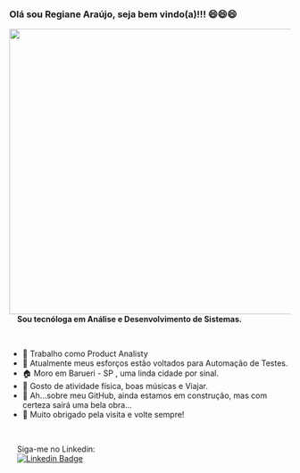 ### Olá sou Regiane Araújo, seja bem vindo(a)!!!  😄😄😄 

<img align="right" width="505" height="512" src="https://cdn.dribbble.com/users/2646423/screenshots/5507196/media/5540b367737027abdae6ef05bbc2e475.gif">
<br>
<p>&emsp;<strong>Sou tecnóloga em Análise e Desenvolvimento de Sistemas.</strong></p>
<br>

-  🏢 Trabalho como Product Analisty 
-  💪 Atualmente meus esforços estão voltados para Automação de Testes. 
-  🏠 Moro em Barueri - SP , uma linda cidade por sinal.
-  🤔 Gosto de atividade física, boas músicas e Viajar. 
-  🚧 Ah...sobre meu GitHub, ainda estamos em construção, mas com certeza sairá uma bela obra...
-  👋 Muito obrigado pela visita e volte sempre!
<br>



&emsp;Siga-me no Linkedin: <br>
&emsp;[![Linkedin Badge](https://img.shields.io/badge/-LinkedIn-blue?style=flat-square&logo=Linkedin&logoColor=white&link=https://www.linkedin.com/in/regiane-n-a-61236466/)](https://www.linkedin.com/in/regiane-n-a-61236466/)
<br>
<br>

